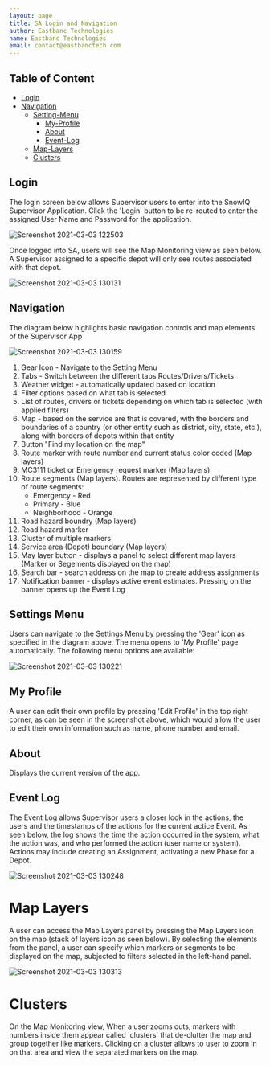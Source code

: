 ```yaml
---
layout: page
title: SA Login and Navigation
author: Eastbanc Technologies
name: Eastbanc Technologies
email: contact@eastbanctech.com
---
```




## Table of Content

- [Login](#-Login)
- [Navigation](#-Navigation)
  * [Setting-Menu](#-Setting-Menu)
    + [My-Profile](#-My-Profile)
    + [About](#-About)
    + [Event-Log](#-Event-Log)
  * [Map-Layers](#-Map-Layers)
  * [Clusters](#-Clusters)


## Login <a name="Login"></a>

The login screen below allows Supervisor users to enter into
 the SnowIQ Supervisor Application. Click the 'Login' button
 to be re-routed to enter the assigned User Name and Password
 for the application.

 ![Screenshot 2021-03-03 122503](https://user-images.githubusercontent.com/79857237/109845806-84dd7800-7c1b-11eb-9143-8bbf7c4624fc.png)

 Once logged into SA, users will see the Map Monitoring view as seen below.
 A Supervisor assigned to a specific depot will only see routes associated
 with that depot.

 ![Screenshot 2021-03-03 130131](https://user-images.githubusercontent.com/79857237/109851081-4054db00-7c21-11eb-9d67-0db47f67ce83.png)

 ## Navigation <a name="-Navigation"></a>
 
 The diagram below highlights basic navigation controls and map elements of the Supervisor App 

 ![Screenshot 2021-03-03 130159](https://user-images.githubusercontent.com/79857237/109851086-421e9e80-7c21-11eb-8985-0fdcd624c5c3.png)

 
 1. Gear Icon - Navigate to the Setting Menu
 1. Tabs - Switch between the different tabs Routes/Drivers/Tickets
 1. Weather widget - automatically updated based on location
 1. Filter options based on what tab is selected
 1. List of routes, drivers or tickets depending on which tab is selected (with applied filters)
 1. Map - based on the service are that is covered, with the borders and boundaries of a country (or other entity such as district, city, state, etc.), along with borders of depots within that entity
 1. Button "Find my location on the map"
 1. Route marker with route number and current status color coded (Map layers)
 1. MC3111 ticket or Emergency request marker (Map layers)
 1. Route segments (Map layers). Routes are represented by different type of route segments: 
    - Emergency - Red
    - Primary - Blue
    - Neighborhood - Orange
 1. Road hazard boundry (Map layers)
 1. Road hazard marker
 1. Cluster of multiple markers
 1. Service area (Depot) boundary (Map layers)
 1. May layer button - displays a panel to select different map layers (Marker or Segements displayed on the map)
 1. Search bar - search address on the map to create address assignments
 1. Notification banner - displays active event estimates. Pressing on the banner opens up the Event Log

 ## Settings Menu <a name="-Setting-Menu"></a>
 
 Users can navigate to the Settings Menu by pressing the 'Gear' icon as specified in the diagram above. The menu opens to 'My Profile' page automatically. The following menu options are available:

 ![Screenshot 2021-03-03 130221](https://user-images.githubusercontent.com/79857237/109851092-43e86200-7c21-11eb-929d-708935a2c9b5.png)

 ## My Profile <a name="-My-Profile"></a>
 
 A user can edit their own profile by pressing 'Edit Profile' in the top right corner, as can be seen in the screenshot above, which would allow the user to edit their own information such as name, phone number and email.

 ## About <a name="-About"></a>
 
 Displays the current version of the app.

 ## Event Log <a name="-Event-Log"></a>
 
 The Event Log allows Supervisor users a closer look in the actions, the users and the timestamps of the actions for the current actice Event. As seen below, the log shows the time the action occurred in the system, what the action was, and who performed the action (user name or system). Actions may include creating an Assignment, activating a new Phase for a Depot.

 ![Screenshot 2021-03-03 130248](https://user-images.githubusercontent.com/79857237/109851103-477be900-7c21-11eb-875b-eb317f27273c.png)

 # Map Layers <a name="-Map-Layers"></a>
 
 A user can access the Map Layers panel by pressing the Map Layers icon on the map (stack of layers icon as seen below). By selecting the elements from the panel, a user can specify which markers or segments to be displayed on the map, subjected to filters selected in the left-hand panel.

 ![Screenshot 2021-03-03 130313](https://user-images.githubusercontent.com/79857237/109851111-4945ac80-7c21-11eb-82be-4de629453545.png)

 # Clusters <a name="-Clusters"></a>
 
 On the Map Monitoring view, When a user zooms outs, markers with numbers inside them appear called 'clusters' that de-clutter the map and group together like markers. Clicking on a cluster allows to user to zoom in on that area and view the separated markers on the map.
